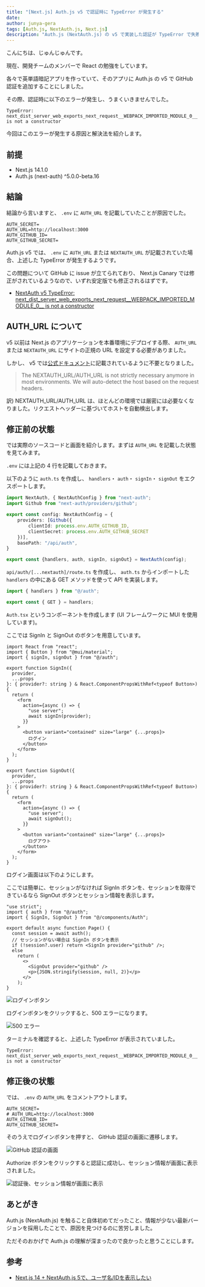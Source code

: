```yaml
---
title: "[Next.js] Auth.js v5 で認証時に TypeError が発生する"
date: 
author: junya-gera
tags: [Auth.js, NextAuth.js, Next.js]
description: "Auth.js (NextAuth.js) の v5 で実装した認証が TypeError で失敗する場合の解決法を紹介します。"
---
```


こんにちは、じゅんじゅんです。

現在、開発チームのメンバーで React の勉強をしています。

各々で英単語暗記アプリを作っていて、そのアプリに Auth.js の v5 で GitHub 認証を追加することにしました。

その際、認証時に以下のエラーが発生し、うまくいきませんでした。

```
TypeError: next_dist_server_web_exports_next_request__WEBPACK_IMPORTED_MODULE_0__ is not a constructor
```

今回はこのエラーが発生する原因と解決法を紹介します。

## 前提
- Next.js 14.1.0
- Auth.js (next-auth) ^5.0.0-beta.16

## 結論

結論から言いますと、 `.env` に `AUTH_URL` を記載していたことが原因でした。

```{2}:title=.env
AUTH_SECRET=
AUTH_URL=http://localhost:3000
AUTH_GITHUB_ID=
AUTH_GITHUB_SECRET=
```

Auth.js v5 では、 `.env` に `AUTH_URL` または `NEXTAUTH_URL` が記載されていた場合、上述した TypeError が発生するようです。

この問題について GitHub に issue が立てられており、 Next.js Canary では修正がされているようなので、いずれ安定版でも修正されるはずです。

- [NextAuth v5 TypeError: next_dist_server_web_exports_next_request__WEBPACK_IMPORTED_MODULE_0__ is not a constructor](https://github.com/nextauthjs/next-auth/issues/9922)

## AUTH_URL について

v5 以前は Next.js のアプリケーションを本番環境にデプロイする際、 `AUTH_URL` または `NEXTAUTH_URL` にサイトの正規の URL を設定する必要がありました。

しかし、 v5 では[公式ドキュメント](https://authjs.dev/getting-started/migrating-to-v5)に記載されているように不要となりました。

> The NEXTAUTH_URL/AUTH_URL is not strictly necessary anymore in most environments. We will auto-detect the host based on the request headers.

訳) NEXTAUTH_URL/AUTH_URL は、ほとんどの環境では厳密には必要なくなりました。リクエストヘッダーに基づいてホストを自動検出します。

## 修正前の状態

では実際のソースコードと画面を紹介します。まずは `AUTH_URL` を記載した状態を見てみます。

`.env` には上記の 4 行を記載しておきます。

以下のように `auth.ts` を作成し、 `handlers`・ `auth`・ `signIn`・ `signOut` をエクスポートします。

```TS:title=auth.ts
import NextAuth, { NextAuthConfig } from "next-auth";
import Github from "next-auth/providers/github";

export const config: NextAuthConfig = {
    providers: [Github({
        clientId: process.env.AUTH_GITHUB_ID,
        clientSecret: process.env.AUTH_GITHUB_SECRET
    })],
    basePath: "/api/auth",
}

export const {handlers, auth, signIn, signOut} = NextAuth(config);
```

`api/auth/[...nextauth]/route.ts` を作成し、 `auth.ts` からインポートした `handlers` の中にある GET メソッドを使って API を実装します。

```ts:title=api/auth/[...nextauth]/route.ts
import { handlers } from "@/auth";

export const { GET } = handlers;
```

`Auth.tsx` というコンポーネントを作成します (UI フレームワークに MUI を使用しています)。

ここでは SignIn と SignOut のボタンを用意しています。

```ts:title=components/Auth.tsx
import React from "react";
import { Button } from "@mui/material";
import { signIn, signOut } from "@/auth";

export function SignIn({
  provider,
  ...props
}: { provider?: string } & React.ComponentPropsWithRef<typeof Button>) {
  return (
    <form
      action={async () => {
        "use server";
        await signIn(provider);
      }}
    >
      <button variant="contained" size="large" {...props}>
        ログイン
      </button>
    </form>
  );
}

export function SignOut({
  provider,
  ...props
}: { provider?: string } & React.ComponentPropsWithRef<typeof Button>) {
  return (
    <form
      action={async () => {
        "use server";
        await signOut();
      }}
    >
      <button variant="contained" size="large" {...props}>
        ログアウト
      </button>
    </form>
  );
}
```

ログイン画面は以下のようにします。

ここでは簡単に、セッションがなければ SignIn ボタンを、セッションを取得できているなら SignOut ボタンとセッション情報を表示します。

```ts:title=login/page.tsx
"use strict";
import { auth } from "@/auth";
import { SignIn, SignOut } from "@/components/Auth";

export default async function Page() {
  const session = await auth();
  // セッションがない場合は SignIn ボタンを表示
  if (!session?.user) return <SignIn provider="github" />;
  else
    return (
      <>
        <SignOut provider="github" />
        <p>{JSON.stringify(session, null, 2)}</p>
      </>
    );
}
```

![ログインボタン](images/1.png "ログインボタン")

ログインボタンをクリックすると、500 エラーになります。

![500 エラー](images/2.png "500 エラー")

ターミナルを確認すると、上述した TypeError が表示されていました。

```
TypeError: next_dist_server_web_exports_next_request__WEBPACK_IMPORTED_MODULE_0__ is not a constructor
```

## 修正後の状態

では、 `.env` の `AUTH_URL` をコメントアウトします。

```{2}:title=.env
AUTH_SECRET=
# AUTH_URL=http://localhost:3000
AUTH_GITHUB_ID=
AUTH_GITHUB_SECRET=
```

そのうえでログインボタンを押すと、 GitHub 認証の画面に遷移します。

![GitHub 認証の画面](images/4.png "GitHub 認証の画面")

Authorize ボタンをクリックすると認証に成功し、セッション情報が画面に表示されました。

![認証後、セッション情報が画面に表示](images/3.png "認証後、セッション情報が画面に表示")

## あとがき

Auth.js (NextAuth.js) を触ること自体初めてだったこと、情報が少ない最新バージョンを採用したことで、原因を見つけるのに苦労しました。

ただそのおかげで Auth.js の理解が深まったので良かったと思うことにします。

## 参考
- [Next.js 14 + NextAuth.js 5で、ユーザ名/IDを表示したい](http://blog.livedoor.jp/ragi_d/archives/65910068.html)